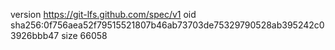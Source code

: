 version https://git-lfs.github.com/spec/v1
oid sha256:0f756aea52f79515521807b46ab73703de75329790528ab395242c03926bbb47
size 66058
